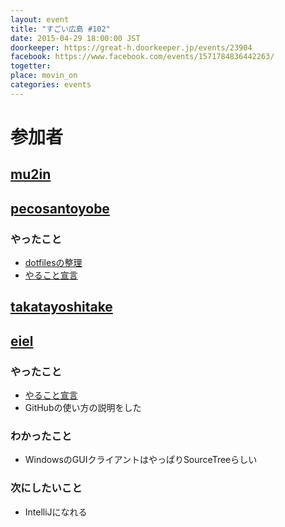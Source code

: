 ```yaml
---
layout: event
title: "すごい広島 #102"
date: 2015-04-29 18:00:00 JST
doorkeeper: https://great-h.doorkeeper.jp/events/23904
facebook: https://www.facebook.com/events/1571784836442263/
togetter:
place: movin_on
categories: events
---
```


# 参加者

## [mu2in](http://twitter.com/mu2in)

## [pecosantoyobe](http://twitter.com/pecosantoyobe)

### やったこと

* [dotfilesの整理](https://github.com/furu/dotfiles)
* [やること宣言](https://github.com/great-h/great-h.github.io/issues/1613)

## [takatayoshitake](http://twitter.com/takatayoshitake)


## [eiel](https://github.com/eiel)

### やったこと

* [やること宣言](https://github.com/great-h/great-h.github.io/issues/1614)
* GitHubの使い方の説明をした

### わかったこと

* WindowsのGUIクライアントはやっぱりSourceTreeらしい

### 次にしたいこと

* IntelliJになれる
